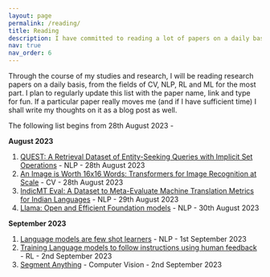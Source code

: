 ```yaml
---
layout: page
permalink: /reading/
title: Reading
description: I have committed to reading a lot of papers on a daily basis. I shall be maintaining a timestamped list here.
nav: true
nav_order: 6
---
```


Through the course of my studies and research, I will be reading research papers on a daily basis, from the fields of CV, NLP, RL and ML for the most part. I plan to regularly update this list with the paper name, link and type for fun. If a particular paper really moves me (and if I have sufficient time) I shall write my thoughts on it as a blog post as well. 

The following list begins from 28th August 2023 - 

**August 2023**

1. [QUEST: A Retrieval Dataset of Entity-Seeking Queries with Implicit Set Operations](https://aclanthology.org/2023.acl-long.784/) - NLP - 28th August 2023
2. [An Image is Worth 16x16 Words: Transformers for Image Recognition at Scale](https://arxiv.org/abs/2010.11929) - CV - 28th August 2023
3. [IndicMT Eval: A Dataset to Meta-Evaluate Machine Translation Metrics for Indian Languages](https://aclanthology.org/2023.acl-long.795/) - NLP - 29th August 2023
4. [Llama: Open and Efficient Foundation models](https://arxiv.org/abs/2302.13971) - NLP - 30th August 2023

**September 2023**

1. [Language models are few shot learners](https://arxiv.org/abs/2005.14165) - NLP - 1st September 2023
2. [Training Language models to follow instructions using human feedback](https://arxiv.org/abs/2203.02155) - RL - 2nd September 2023
3. [Segment Anything](https://arxiv.org/abs/2304.02643) - Computer Vision - 2nd September 2023


